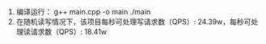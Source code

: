 1. 编译运行：
   g++ main.cpp -o main
   ./main
2. 在随机读写情况下，该项目每秒可处理写请求数（QPS）: 24.39w，每秒可处理读请求数（QPS）: 18.41w

